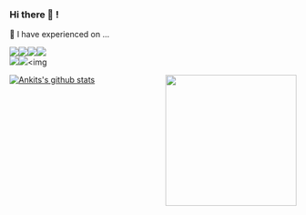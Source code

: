### Hi there 👋 !
🌱 I have experienced on ...

<img src="https://img.shields.io/badge/python%20-%2314354C.svg?&style=for-the-badge&logo=python&logoColor=white"/><img src="https://img.shields.io/badge/docker%20-%230db7ed.svg?&style=for-the-badge&logo=docker&logoColor=white"/><img src="https://img.shields.io/badge/kubernetes%20-%23326ce5.svg?&style=for-the-badge&logo=kubernetes&logoColor=white"/><img src="https://img.shields.io/badge/jenkins%20-%232C5263.svg?&style=for-the-badge&logo=jenkins&logoColor=white"/><br><img src="https://img.shields.io/badge/aws%20-%23326ce5.svg?&style=for-the-badge&logo=aws&logoColor=white%22"><img src="https://img.shields.io/badge/terraform%20-%2314354C.svg?&style=for-the-badge&logo=terraform&logoColor=white%22"><img 

<img align='right' src="https://media.giphy.com/media/p4NLw3I4U0idi/giphy.gif" width="230">

<!-- [![Ankit's github stats](https://github-readme-stats.vercel.app/api?username=ankitcsgithub1998&show_icons=true&theme=radical)](https://github.com/anuraghazra/github-readme-stats) -->

[![Ankits's github stats](https://github-readme-stats.vercel.app/api?username=ankitcsgithub1998&show_icons=true&theme=chartreuse-dark)](https://github.com/anuraghazra/github-readme-stats)
